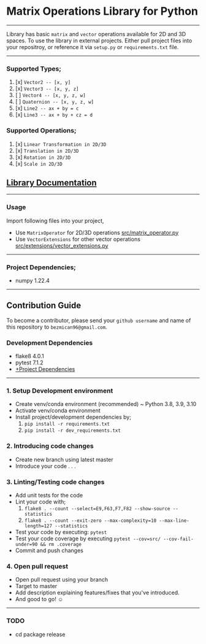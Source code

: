 
# Matrix Operations Library for Python

---

Library has basic `matrix` and `vector` operations available for 2D and 3D
spaces. To use the library in external projects. Either pull project files
into your repositroy, or reference it via `setup.py` or `requirements.txt`
file.

---

### Supported Types;
1. [x] `Vector2 -- [x, y]`
2. [x] `Vector3 -- [x, y, z]`
3. [ ] `Vector4 -- [x, y, z, w]`
4. [ ] `Quaternion -- [x, y, z, w]`
5. [x] `Line2 -- ax + by = c`
6. [x] `Line3 -- ax + by + cz = d`

### Supported Operations;
1. [x] `Linear Transformation in 2D/3D`
2. [x] `Translation in 2D/3D`
3. [x] `Rotation in 2D/3D`
4. [x] `Scale in 2D/3D`



## [Library Documentation](https://github.com/kirisakiken/matrix-operations-py/blob/master/.docs/MatrixOperator.md#matrix-operator)

---

### Usage

Import following files into your project,
- Use `MatrixOperator` for 2D/3D operations [src/matrix_operator.py](https://github.com/kirisakiken/matrix-operations-py/blob/master/src/matrix_operator.py)
- Use `VectorExtensions` for other vector operations [src/extensions/vector_extensions.py](https://github.com/kirisakiken/matrix-operations-py/blob/master/src/extensions/vector_extensions.py)

---

### Project Dependencies;
- numpy 1.22.4

---

## Contribution Guide

To become a contributor, please send your `github username` and name of this repository to `bezmican96@gmail.com`.

### Development Dependencies

- flake8 4.0.1
- pytest 7.1.2
- [+Project Dependencies](https://github.com/kirisakiken/matrix-operations-py#dependencies)

---

### 1. Setup Development environment

- Create venv/conda environment (recommended) ~ Python 3.8, 3.9, 3.10
- Activate venv/conda environment
- Install project/development dependencies by;
  1. `pip install -r requirements.txt`
  2. `pip install -r dev_requirements.txt`

### 2. Introducing code changes

- Create new branch using latest master
- Introduce your code . . .


### 3. Linting/Testing code changes

- Add unit tests for the code
- Lint your code with;
  1. `flake8 . --count --select=E9,F63,F7,F82 --show-source --statistics`
  2. `flake8 . --count --exit-zero --max-complexity=10 --max-line-length=127 --statistics`
- Test your code by executing: `pytest`
- Test your code coverage by executing `pytest --cov=src/ --cov-fail-under=90 && rm .coverage`
- Commit and push changes


### 4. Open pull request

- Open pull request using your branch
- Target to master
- Add description explaining features/fixes that you've introduced.
- And good to go! ☺

---

### TODO
- cd package release
